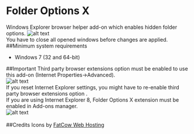 # Folder Options X
Windows Explorer browser helper add-on which enables hidden folder options.
![alt text](https://github.com/T800G/FolderOptionsX/blob/master/foptmgr.png "Folder Options X Manager")<br/>
You have to close all opened windows before changes are applied.<br/>
##Minimum system requirements
  * Windows 7 (32 and 64-bit)

##Important
Third party browser extensions option must be enabled to use this add-on (Internet Properties->Advanced).<br/>
![alt text](https://github.com/T800G/FolderOptionsX/blob/master/IEoptions.png "Internet options")<br/>
If you reset Internet Explorer settings, you might have to re-enable third party browser extensions option .<br/>
If you are using Internet Explorer 8, Folder Options X extension must be enabled in Add-ons manager.<br/>
![alt text](https://github.com/T800G/FolderOptionsX/blob/master/IEaddons.png "Internet Explorer Add-ons manager")<br/>
<br/>
##Credits
Icons by <a title="Download free icons from FatCow Web Hosting" href="http://www.fatcow.com/free-icons" target="_blank">FatCow Web Hosting</a>

